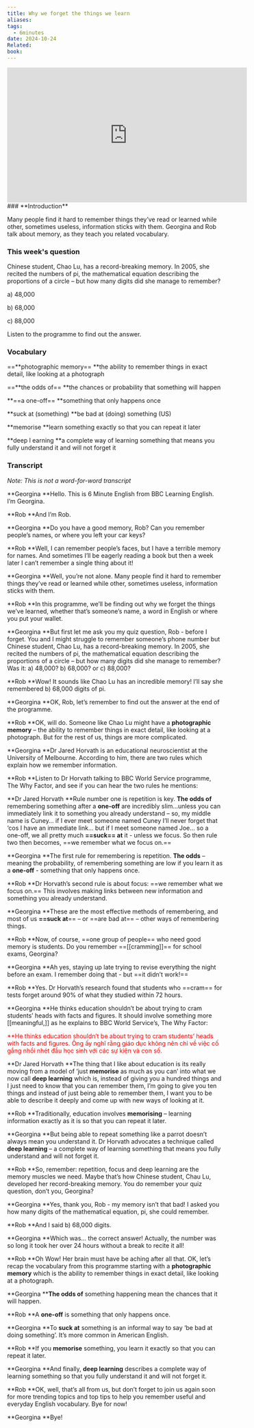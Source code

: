```yaml
---
title: Why we forget the things we learn
aliases: 
tags:
  - 6minutes
date: 2024-10-24
Related: 
book:
---
```


<iframe width="560" height="315" src="https://www.youtube.com/embed/1iHeeMlOsyc?si=KqX94IVAnHfMjb1p" title="YouTube video player" frameborder="0" allow="accelerometer; autoplay; clipboard-write; encrypted-media; gyroscope; picture-in-picture; web-share" referrerpolicy="strict-origin-when-cross-origin" allowfullscreen></iframe>
### **Introduction**

Many people find it hard to remember things they’ve read or learned while other, sometimes useless, information sticks with them. Georgina and Rob talk about memory, as they teach you related vocabulary.

### This week's question 

Chinese student, Chao Lu, has a record-breaking memory. In 2005, she recited the numbers of pi, the mathematical equation describing the proportions of a circle – but how many digits did she manage to remember?

a)  48,000

b)  68,000

c)  88,000

Listen to the programme to find out the answer. 

### Vocabulary

==**photographic memory==
**the ability to remember things in exact detail, like looking at a photograph

==**the odds of==
**the chances or probability that something will happen

**==a one-off==
**something that only happens once

**suck at (something)
**be bad at (doing) something (US) 

**memorise
**learn something exactly so that you can repeat it later 

**deep l
earning
**a complete way of learning something that means you fully understand it and will not forget it

### Transcript

*Note: This is not a word-for-word transcript*

**Georgina
**Hello. This is 6 Minute English from BBC Learning English. I’m Georgina.

**Rob
**And I’m Rob.

**Georgina
**Do you have a good memory, Rob? Can you remember people’s names, or where you left your car keys?

**Rob
**Well, I can remember people’s faces, but I have a terrible memory for names. And sometimes I’ll be eagerly reading a book but then a week later I can’t remember a single thing about it!

**Georgina
**Well, you’re not alone. Many people find it hard to remember things they’ve read or learned while other, sometimes useless, information sticks with them.

**Rob
**In this programme, we’ll be finding out why we forget the things we’ve learned, whether that’s someone’s name, a word in English or where you put your wallet.

**Georgina
**But first let me ask you my quiz question, Rob - before I forget. You and I might struggle to remember someone’s phone number but Chinese student, Chao Lu, has a record-breaking memory. In 2005, she recited the numbers of pi, the mathematical equation describing the proportions of a circle – but how many digits did she manage to remember? Was it:
a)  48,000?
b)  68,000? or
c)  88,000?

**Rob
**Wow! It sounds like Chao Lu has an incredible memory! I’ll say she remembered b) 68,000 digits of pi.

**Georgina
**OK, Rob, let’s remember to find out the answer at the end of the programme.

**Rob
**OK, will do. Someone like Chao Lu might have a **photographic memory** – the ability to remember things in exact detail, like looking at a photograph. But for the rest of us, things are more complicated.

**Georgina
**Dr Jared Horvath is an educational neuroscientist at the University of Melbourne. According to him, there are two rules which explain how we remember information.

**Rob
**Listen to Dr Horvath talking to BBC World Service programme, The Why Factor, and see if you can hear the two rules he mentions: 

**Dr Jared Horvath
**Rule number one is repetition is key. **The odds of** remembering something after a **one-off** are incredibly slim…unless you can immediately link it to something you already understand – so, my middle name is Cuney… if I ever meet someone named Cuney I’ll never forget that ‘cos I have an immediate link… but if I meet someone named Joe… so a one-off, we all pretty much **==suck== at** it - unless we focus. So then rule two then becomes, ==we remember what we focus on.==

**Georgina
**The first rule for remembering is repetition. **The odds** – meaning the probability, of remembering something are low if you learn it as a **one-off** - something that only happens once.

**Rob
**Dr Horvath’s second rule is about focus: ==we remember what we focus on.== This involves making links between new information and something you already understand. 

**Georgina
**These are the most effective methods of remembering, and most of us **==suck at**== – or ==are bad at== – other ways of remembering things.

**Rob
**Now, of course, ==one group of people== who need good memory is students. Do you remember ==[[cramming]]== for school exams, Georgina?

**Georgina
**Ah yes, staying up late trying to revise everything the night before an exam. I remember doing that - but ==it didn’t work!==

**Rob
**Yes. Dr Horvath’s research found that students who ==cram== for tests forget around 90% of what they studied within 72 hours. 

**Georgina
**He thinks education shouldn’t be about trying to cram students’ heads with facts and figures. It should involve something more [[meaningful,]] as he explains to BBC World Service’s, The Why Factor: 

<font color="#ff0000">**He thinks education shouldn’t be about trying to cram students’ heads with facts and figures. </font>
<font color="#ff0000">Ông ấy nghĩ rằng giáo dục không nên chỉ về việc cố gắng nhồi nhét đầu học sinh với các sự kiện và con số.</font>

**Dr Jared Horvath
**The thing that I like about education is its really moving from a model of ‘just **memorise** as much as you can’ into what we now call **deep learning** which is, instead of giving you a hundred things and I just need to know that you can remember them, I’m going to give you ten things and instead of just being able to remember them, I want you to be able to describe it deeply and come up with new ways of looking at it.

**Rob
**Traditionally, education involves **memorising** – learning information exactly as it is so that you can repeat it later.

**Georgina
**But being able to repeat something like a parrot doesn’t always mean you understand it. Dr Horvath advocates a technique called **deep learning** – a complete way of learning something that means you fully understand and will not forget it.

**Rob
**So, remember: repetition, focus and deep learning are the memory muscles we need. Maybe that’s how Chinese student, Chau Lu, developed her record-breaking memory. You do remember your quiz question, don’t you, Georgina? 

**Georgina
**Yes, thank you, Rob - my memory isn’t that bad! I asked you how many digits of the mathematical equation, pi, she could remember.

**Rob
**And I said b) 68,000 digits.

**Georgina
**Which was… the correct answer! Actually, the number was so long it took her over 24 hours without a break to recite it all!

**Rob
**Oh Wow! Her brain must have be aching after all that. OK, let’s recap the vocabulary from this programme starting with a **photographic memory** which is the ability to remember things in exact detail, like looking at a photograph.

**Georgina
****The odds of** something happening mean the chances that it will happen.

**Rob
**A **one-off** is something that only happens once. 

**Georgina
**To **suck at** something is an informal way to say ‘be bad at doing something’. It’s more common in American English.

**Rob
**If you **memorise** something, you learn it exactly so that you can repeat it later.

**Georgina
**And finally, **deep learning** describes a complete way of learning something so that you fully understand it and will not forget it.

**Rob
**OK, well, that’s all from us, but don’t forget to join us again soon for more trending topics and top tips to help you remember useful and everyday English vocabulary. Bye for now!

**Georgina
**Bye!